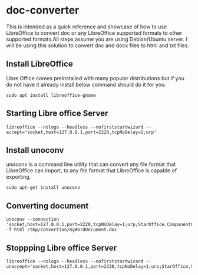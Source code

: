 # doc-converter

This is intended as a quick reference and showcase of how to use LibreOffice to convert doc or any LibreOffice supported formats to other supported formats.All steps assume you are using Debian/Ubuntu server.
I will be using this solution to convert doc and docx files to html and txt files.

## Install LibreOffice
Libre Office comes preinstalled with many popular distributions but if you do not have it already install below command should do it for you.
```
sudo apt install libreoffice-gnome
```
## Starting Libre office Server
```
libreoffice --nologo --headless --nofirststartwizard --accept='socket,host=127.0.0.1,port=2220,tcpNoDelay=1;urp'
```

## Install unoconv
unoconv is a command line utility that can convert any file format that LibreOffice can import, to any file format that LibreOffice is capable of exporting.

```
sudo apt-get install unoconv
```

## Converting document
```
unoconv --connection 'socket,host=127.0.0.1,port=2220,tcpNoDelay=1;urp;StarOffice.ComponentContext' -f html /tmp/convertion/myWordDocument.doc
```

## Stoppping Libre office Server
```
libreoffice --nologo --headless --nofirststartwizard --unaccept='socket,host=127.0.0.1,port=2220,tcpNoDelay=1;urp;StarOffice.Service'
```
